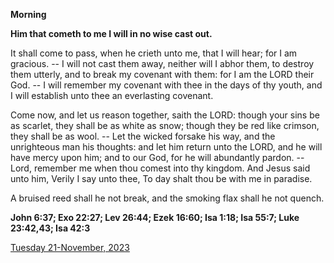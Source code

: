 **Morning**

**Him that cometh to me I will in no wise cast out.**
 
It shall come to pass, when he crieth unto me, that I will hear; for I am gracious. -- I will not cast them away, neither will I abhor them, to destroy them utterly, and to break my covenant with them: for I am the LORD their God. -- I will remember my covenant with thee in the days of thy youth, and I will establish unto thee an everlasting covenant.
 
Come now, and let us reason together, saith the LORD: though your sins be as scarlet, they shall be as white as snow; though they be red like crimson, they shall be as wool. -- Let the wicked forsake his way, and the unrighteous man his thoughts: and let him return unto the LORD, and he will have mercy upon him; and to our God, for he will abundantly pardon. -- Lord, remember me when thou comest into thy kingdom. And Jesus said unto him, Verily I say unto thee, To day shalt thou be with me in paradise.
 
A bruised reed shall he not break, and the smoking flax shall he not quench.  

**John 6:37; Exo 22:27; Lev 26:44; Ezek 16:60; Isa 1:18; Isa 55:7; Luke 23:42,43; Isa 42:3**

[Tuesday 21-November, 2023](https://t.me/daily_light)
